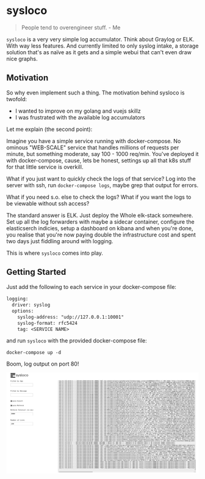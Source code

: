# sysloco

> People tend to overengineer stuff.  - Me

`sysloco` is a very very simple log accumulator. Think about Graylog or ELK.
With way less features. And currently limited to only syslog intake, a storage
solution that's as naïve as it gets and a simple webui that can't even draw nice
graphs.


## Motivation

So why even implement such a thing. The motivation behind sysloco is twofold:

* I wanted to improve on my golang and vuejs skillz
* I was frustrated with the available log accumulators

Let me explain (the second point):

Imagine you have a simple service running with docker-compose. No ominous
"WEB-SCALE" service that handles millions of requests per minute, but something
moderate, say 100 - 1000 req/min. You've deployed it with docker-compose, cause,
lets be honest, settings up all that k8s stuff for that little service is
overkill.

What if you just want to quickly check the logs of that service? Log into the
server with ssh, run `docker-compose logs`, maybe grep that output for errors.

What if you need s.o. else to check the logs? What if you want the logs to be
viewable without ssh access?

The standard answer is ELK. Just deploy the Whole elk-stack somewhere. Set up all
the log forwarders with maybe a sidecar container, configure the elasticserch
indicies, setup a dashboard on kibana and when you're done, you realise that
you're now paying double the infrastructure cost and spent two days just fiddling
around with logging.

This is where `sysloco` comes into play.

## Getting Started

Just add the following to each service in your docker-compose file:

```
logging:
  driver: syslog
  options:
    syslog-address: "udp://127.0.0.1:10001"
    syslog-format: rfc5424
    tag: <SERVICE NAME>
```

and run `sysloco` with the provided docker-compose file:

```
docker-compose up -d
```

Boom, log output on port 80!

![sysloco Screensho](./docs/screenshot.png)
